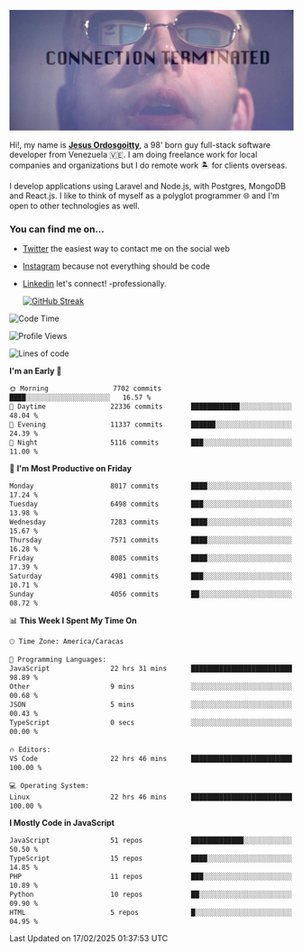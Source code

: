 ![hackers movie reference](./disconnected.jpg)

Hi!, my name is [**Jesus Ordosgoitty**](https://jodaz.dev), a 98' born guy full-stack software developer from Venezuela 🇻🇪. I am doing freelance work for local companies and organizations but I do remote work 🏝️ for clients overseas. 

I develop applications using Laravel and Node.js, with Postgres, MongoDB and React.js. I like to think of myself as a polyglot programmer 🌐 and I'm open to other technologies as well.

### You can find me on...

- [Twitter](https://twitter.com/jodaz_) the easiest way to contact me on the social web
- [Instagram](https://instagram.com/jodaz_) because not everything should be code
- [Linkedin](https://linkedin.com/in/jodaz) let's connect! -professionally.


    [![GitHub Streak](https://streak-stats.demolab.com?user=jodaz&theme=tokyonight)](https://git.io/streak-stats)

<!--START_SECTION:waka-->
![Code Time](http://img.shields.io/badge/Code%20Time-7%2C159%20hrs%2058%20mins-blue)

![Profile Views](http://img.shields.io/badge/Profile%20Views-0-blue)

![Lines of code](https://img.shields.io/badge/From%20Hello%20World%20I%27ve%20Written-83.0%20million%20lines%20of%20code-blue)

**I'm an Early 🐤** 

```text
🌞 Morning                7702 commits        ████░░░░░░░░░░░░░░░░░░░░░   16.57 % 
🌆 Daytime                22336 commits       ████████████░░░░░░░░░░░░░   48.04 % 
🌃 Evening                11337 commits       ██████░░░░░░░░░░░░░░░░░░░   24.39 % 
🌙 Night                  5116 commits        ███░░░░░░░░░░░░░░░░░░░░░░   11.00 % 
```
📅 **I'm Most Productive on Friday** 

```text
Monday                   8017 commits        ████░░░░░░░░░░░░░░░░░░░░░   17.24 % 
Tuesday                  6498 commits        ███░░░░░░░░░░░░░░░░░░░░░░   13.98 % 
Wednesday                7283 commits        ████░░░░░░░░░░░░░░░░░░░░░   15.67 % 
Thursday                 7571 commits        ████░░░░░░░░░░░░░░░░░░░░░   16.28 % 
Friday                   8085 commits        ████░░░░░░░░░░░░░░░░░░░░░   17.39 % 
Saturday                 4981 commits        ███░░░░░░░░░░░░░░░░░░░░░░   10.71 % 
Sunday                   4056 commits        ██░░░░░░░░░░░░░░░░░░░░░░░   08.72 % 
```


📊 **This Week I Spent My Time On** 

```text
🕑︎ Time Zone: America/Caracas

💬 Programming Languages: 
JavaScript               22 hrs 31 mins      █████████████████████████   98.89 % 
Other                    9 mins              ░░░░░░░░░░░░░░░░░░░░░░░░░   00.68 % 
JSON                     5 mins              ░░░░░░░░░░░░░░░░░░░░░░░░░   00.43 % 
TypeScript               0 secs              ░░░░░░░░░░░░░░░░░░░░░░░░░   00.00 % 

🔥 Editors: 
VS Code                  22 hrs 46 mins      █████████████████████████   100.00 % 

💻 Operating System: 
Linux                    22 hrs 46 mins      █████████████████████████   100.00 % 
```

**I Mostly Code in JavaScript** 

```text
JavaScript               51 repos            █████████████░░░░░░░░░░░░   50.50 % 
TypeScript               15 repos            ████░░░░░░░░░░░░░░░░░░░░░   14.85 % 
PHP                      11 repos            ███░░░░░░░░░░░░░░░░░░░░░░   10.89 % 
Python                   10 repos            ██░░░░░░░░░░░░░░░░░░░░░░░   09.90 % 
HTML                     5 repos             █░░░░░░░░░░░░░░░░░░░░░░░░   04.95 % 
```




 Last Updated on 17/02/2025 01:37:53 UTC
<!--END_SECTION:waka-->
